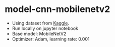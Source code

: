 # model-cnn-mobilenetv2

- Using dataset from [Kaggle](https://www.kaggle.com/datasets/sriramr/fruits-fresh-and-rotten-for-classification).
- Run locally on jupyter notebook
- Base model: MobileNetV2
- Optimizer: Adam, learning rate: 0.001
